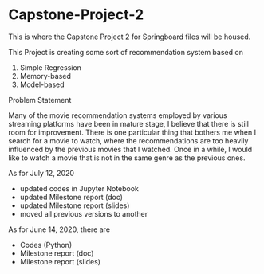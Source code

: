 # Capstone-Project-2

This is where the Capstone Project 2 for Springboard files will be housed.

This Project is creating some sort of recommendation system based on
1. Simple Regression
2. Memory-based
3. Model-based

Problem Statement

Many of the movie recommendation systems employed by various streaming platforms have been in mature stage, I believe that there is still room for improvement. There is one particular thing that bothers me when I search for a movie to watch, where the recommendations are too heavily influenced by the previous movies that I watched. Once in a while, I would like to watch a movie that is not in the same genre as the previous ones. 

As for July 12, 2020
- updated codes in Jupyter Notebook
- updated Milestone report (doc)
- updated Milestone report (slides)
- moved all previous versions to another 

As for June 14, 2020, there are
- Codes (Python)
- Milestone report (doc)
- Milestone report (slides)
